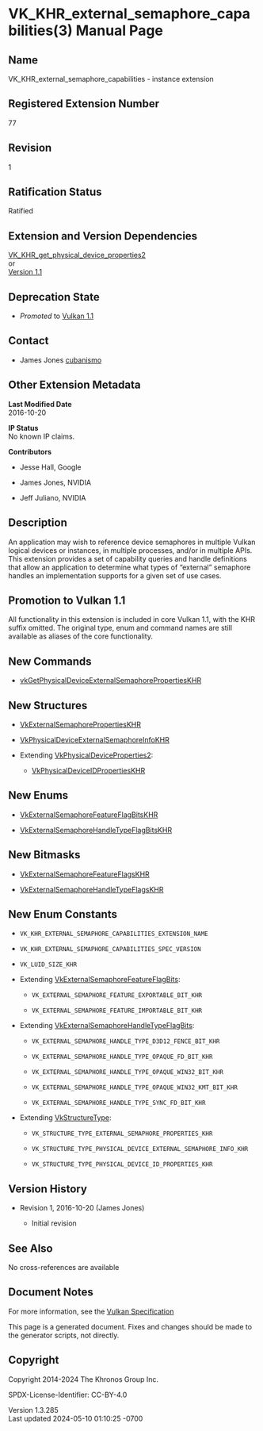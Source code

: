# VK_KHR_external_semaphore_capabilities(3) Manual Page

## Name

VK_KHR_external_semaphore_capabilities - instance extension



## <a href="#_registered_extension_number" class="anchor"></a>Registered Extension Number

77

## <a href="#_revision" class="anchor"></a>Revision

1

## <a href="#_ratification_status" class="anchor"></a>Ratification Status

Ratified

## <a href="#_extension_and_version_dependencies" class="anchor"></a>Extension and Version Dependencies

[VK_KHR_get_physical_device_properties2](https://registry.khronos.org/vulkan/specs/1.3-extensions/man/html/VK_KHR_get_physical_device_properties2.html)  
or  
[Version 1.1](#versions-1.1)  

## <a href="#_deprecation_state" class="anchor"></a>Deprecation State

- *Promoted* to <a
  href="https://registry.khronos.org/vulkan/specs/1.3-extensions/html/vkspec.html#versions-1.1-promotions"
  target="_blank" rel="noopener">Vulkan 1.1</a>

## <a href="#_contact" class="anchor"></a>Contact

- James Jones <a
  href="https://github.com/KhronosGroup/Vulkan-Docs/issues/new?body=%5BVK_KHR_external_semaphore_capabilities%5D%20@cubanismo%0A*Here%20describe%20the%20issue%20or%20question%20you%20have%20about%20the%20VK_KHR_external_semaphore_capabilities%20extension*"
  target="_blank" rel="nofollow noopener"><em></em>cubanismo</a>

## <a href="#_other_extension_metadata" class="anchor"></a>Other Extension Metadata

**Last Modified Date**  
2016-10-20

**IP Status**  
No known IP claims.

**Contributors**  
- Jesse Hall, Google

- James Jones, NVIDIA

- Jeff Juliano, NVIDIA

## <a href="#_description" class="anchor"></a>Description

An application may wish to reference device semaphores in multiple
Vulkan logical devices or instances, in multiple processes, and/or in
multiple APIs. This extension provides a set of capability queries and
handle definitions that allow an application to determine what types of
“external” semaphore handles an implementation supports for a given set
of use cases.

## <a href="#_promotion_to_vulkan_1_1" class="anchor"></a>Promotion to Vulkan 1.1

All functionality in this extension is included in core Vulkan 1.1, with
the KHR suffix omitted. The original type, enum and command names are
still available as aliases of the core functionality.

## <a href="#_new_commands" class="anchor"></a>New Commands

- [vkGetPhysicalDeviceExternalSemaphorePropertiesKHR](https://registry.khronos.org/vulkan/specs/1.3-extensions/man/html/vkGetPhysicalDeviceExternalSemaphorePropertiesKHR.html)

## <a href="#_new_structures" class="anchor"></a>New Structures

- [VkExternalSemaphorePropertiesKHR](https://registry.khronos.org/vulkan/specs/1.3-extensions/man/html/VkExternalSemaphorePropertiesKHR.html)

- [VkPhysicalDeviceExternalSemaphoreInfoKHR](https://registry.khronos.org/vulkan/specs/1.3-extensions/man/html/VkPhysicalDeviceExternalSemaphoreInfoKHR.html)

- Extending
  [VkPhysicalDeviceProperties2](https://registry.khronos.org/vulkan/specs/1.3-extensions/man/html/VkPhysicalDeviceProperties2.html):

  - [VkPhysicalDeviceIDPropertiesKHR](https://registry.khronos.org/vulkan/specs/1.3-extensions/man/html/VkPhysicalDeviceIDPropertiesKHR.html)

## <a href="#_new_enums" class="anchor"></a>New Enums

- [VkExternalSemaphoreFeatureFlagBitsKHR](https://registry.khronos.org/vulkan/specs/1.3-extensions/man/html/VkExternalSemaphoreFeatureFlagBitsKHR.html)

- [VkExternalSemaphoreHandleTypeFlagBitsKHR](https://registry.khronos.org/vulkan/specs/1.3-extensions/man/html/VkExternalSemaphoreHandleTypeFlagBitsKHR.html)

## <a href="#_new_bitmasks" class="anchor"></a>New Bitmasks

- [VkExternalSemaphoreFeatureFlagsKHR](https://registry.khronos.org/vulkan/specs/1.3-extensions/man/html/VkExternalSemaphoreFeatureFlagsKHR.html)

- [VkExternalSemaphoreHandleTypeFlagsKHR](https://registry.khronos.org/vulkan/specs/1.3-extensions/man/html/VkExternalSemaphoreHandleTypeFlagsKHR.html)

## <a href="#_new_enum_constants" class="anchor"></a>New Enum Constants

- `VK_KHR_EXTERNAL_SEMAPHORE_CAPABILITIES_EXTENSION_NAME`

- `VK_KHR_EXTERNAL_SEMAPHORE_CAPABILITIES_SPEC_VERSION`

- `VK_LUID_SIZE_KHR`

- Extending
  [VkExternalSemaphoreFeatureFlagBits](https://registry.khronos.org/vulkan/specs/1.3-extensions/man/html/VkExternalSemaphoreFeatureFlagBits.html):

  - `VK_EXTERNAL_SEMAPHORE_FEATURE_EXPORTABLE_BIT_KHR`

  - `VK_EXTERNAL_SEMAPHORE_FEATURE_IMPORTABLE_BIT_KHR`

- Extending
  [VkExternalSemaphoreHandleTypeFlagBits](https://registry.khronos.org/vulkan/specs/1.3-extensions/man/html/VkExternalSemaphoreHandleTypeFlagBits.html):

  - `VK_EXTERNAL_SEMAPHORE_HANDLE_TYPE_D3D12_FENCE_BIT_KHR`

  - `VK_EXTERNAL_SEMAPHORE_HANDLE_TYPE_OPAQUE_FD_BIT_KHR`

  - `VK_EXTERNAL_SEMAPHORE_HANDLE_TYPE_OPAQUE_WIN32_BIT_KHR`

  - `VK_EXTERNAL_SEMAPHORE_HANDLE_TYPE_OPAQUE_WIN32_KMT_BIT_KHR`

  - `VK_EXTERNAL_SEMAPHORE_HANDLE_TYPE_SYNC_FD_BIT_KHR`

- Extending [VkStructureType](https://registry.khronos.org/vulkan/specs/1.3-extensions/man/html/VkStructureType.html):

  - `VK_STRUCTURE_TYPE_EXTERNAL_SEMAPHORE_PROPERTIES_KHR`

  - `VK_STRUCTURE_TYPE_PHYSICAL_DEVICE_EXTERNAL_SEMAPHORE_INFO_KHR`

  - `VK_STRUCTURE_TYPE_PHYSICAL_DEVICE_ID_PROPERTIES_KHR`

## <a href="#_version_history" class="anchor"></a>Version History

- Revision 1, 2016-10-20 (James Jones)

  - Initial revision

## <a href="#_see_also" class="anchor"></a>See Also

No cross-references are available

## <a href="#_document_notes" class="anchor"></a>Document Notes

For more information, see the <a
href="https://registry.khronos.org/vulkan/specs/1.3-extensions/html/vkspec.html#VK_KHR_external_semaphore_capabilities"
target="_blank" rel="noopener">Vulkan Specification</a>

This page is a generated document. Fixes and changes should be made to
the generator scripts, not directly.

## <a href="#_copyright" class="anchor"></a>Copyright

Copyright 2014-2024 The Khronos Group Inc.

SPDX-License-Identifier: CC-BY-4.0

Version 1.3.285  
Last updated 2024-05-10 01:10:25 -0700

